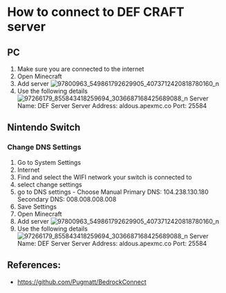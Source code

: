 # How to connect to DEF CRAFT server

## PC

1. Make sure you are connected to the internet
2. Open Minecraft
3. Add server
![97800963_549861792629905_4073712420818780160_n](https://user-images.githubusercontent.com/9988006/81890131-c858ee00-95d7-11ea-86de-b50560af0f02.png)
4. Use the following details
![97266179_855843418259694_3036687168425689088_n](https://user-images.githubusercontent.com/9988006/81890256-24237700-95d8-11ea-9fc6-57b42ea6cc26.png)
Server Name: DEF Server
Server Address: aldous.apexmc.co
Port: 25584


## Nintendo Switch

### Change DNS Settings
1. Go to System Settings
2. Internet
3. Find and select the WIFI network your switch is connected to
4. select change settings
5. go to DNS settings - Choose Manual
Primary DNS: 104.238.130.180
Secondary DNS: 008.008.008.008
6. Save Settings
2. Open Minecraft
3. Add server
![97800963_549861792629905_4073712420818780160_n](https://user-images.githubusercontent.com/9988006/81890131-c858ee00-95d7-11ea-86de-b50560af0f02.png)
4. Use the following details
![97266179_855843418259694_3036687168425689088_n](https://user-images.githubusercontent.com/9988006/81890256-24237700-95d8-11ea-9fc6-57b42ea6cc26.png)
Server Name: DEF Server
Server Address: aldous.apexmc.co
Port: 25584

## References:

* https://github.com/Pugmatt/BedrockConnect
